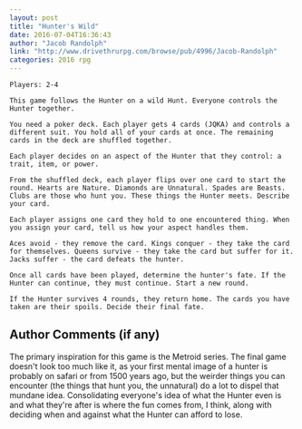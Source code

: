 ```yaml
---
layout: post
title: "Hunter's Wild"
date: 2016-07-04T16:36:43
author: "Jacob Randolph"
link: "http://www.drivethrurpg.com/browse/pub/4996/Jacob-Randolph"
categories: 2016 rpg
---
```

```
Players: 2-4

This game follows the Hunter on a wild Hunt. Everyone controls the Hunter together.

You need a poker deck. Each player gets 4 cards (JQKA) and controls a different suit. You hold all of your cards at once. The remaining cards in the deck are shuffled together.

Each player decides on an aspect of the Hunter that they control: a trait, item, or power.

From the shuffled deck, each player flips over one card to start the round. Hearts are Nature. Diamonds are Unnatural. Spades are Beasts. Clubs are those who hunt you. These things the Hunter meets. Describe your card.

Each player assigns one card they hold to one encountered thing. When you assign your card, tell us how your aspect handles them.

Aces avoid - they remove the card. Kings conquer - they take the card for themselves. Queens survive - they take the card but suffer for it. Jacks suffer - the card defeats the hunter.

Once all cards have been played, determine the hunter's fate. If the Hunter can continue, they must continue. Start a new round.

If the Hunter survives 4 rounds, they return home. The cards you have taken are their spoils. Decide their final fate.
```
## Author Comments (if any)

The primary inspiration for this game is the Metroid series. The final game doesn't look too much like it, as your first mental image of a hunter is probably on safari or from 1500 years ago, but the weirder things you can encounter (the things that hunt you, the unnatural) do a lot to dispel that mundane idea. Consolidating everyone's idea of what the Hunter even is and what they're after is where the fun comes from, I think, along with deciding when and against what the Hunter can afford to lose.
